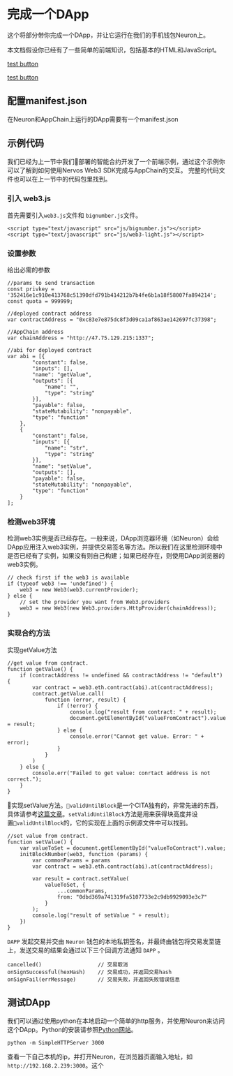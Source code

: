 # 完成一个DApp

这个将部分带你完成一个DApp，并让它运行在我们的手机钱包Neuron上。

本文档假设你已经有了一些简单的前端知识，包括基本的HTML和JavaScript。

[test button](./smart-contract/intro ':ignore')

[test button](../smart-contract/intro)

## 配置manifest.json

在Neuron和AppChain上运行的DApp需要有一个manifest.json

## 示例代码

我们已经为上一节中我们部署的智能合约开发了一个前端示例，通过这个示例你可以了解到如何使用Nervos Web3 SDK完成与AppChain的交互。 完整的代码文件也可以在上一节中的代码包里找到。

### 引入 web3.js

首先需要引入`web3.js`文件和 `bignumber.js`文件。

    <script type="text/javascript" src="js/bignumber.js"></script>
    <script type="text/javascript" src="js/web3-light.js"></script>
    

### 设置参数

给出必需的参数

    //params to send transaction
    const privkey = '352416e1c910e413768c51390dfd791b414212b7b4fe6b1a18f58007fa894214';
    const quota = 999999;
    
    //deployed contract address
    var contractAddress = "0xc83e7e875dc8f3d09ca1af863ae142697fc37398";
    
    //AppChain address
    var chainAddress = "http://47.75.129.215:1337";
    
    //abi for deployed contract
    var abi = [{
            "constant": false,
            "inputs": [],
            "name": "getValue",
            "outputs": [{
                "name": "",
                "type": "string"
            }],
            "payable": false,
            "stateMutability": "nonpayable",
            "type": "function"
        },
        {
            "constant": false,
            "inputs": [{
                "name": "str",
                "type": "string"
            }],
            "name": "setValue",
            "outputs": [],
            "payable": false,
            "stateMutability": "nonpayable",
            "type": "function"
        }
    ];
    

### 检测web3环境

检测web3实例是否已经存在。一般来说，DApp浏览器环境（如Neuron）会给DApp应用注入web3实例，并提供交易签名等方法。所以我们在这里检测环境中是否已经有了实例，如果没有则自己构建；如果已经存在，则使用DApp浏览器的web3实例。

    // check first if the web3 is available
    if (typeof web3 !== 'undefined') {
        web3 = new Web3(web3.currentProvider);
    } else {
        // set the provider you want from Web3.providers
        web3 = new Web3(new Web3.providers.HttpProvider(chainAddress));
    }
    

### 实现合约方法

实现getValue方法

    //get value from contract.
    function getValue() {
        if (contractAddress != undefined && contractAddress != "default") {
            var contract = web3.eth.contract(abi).at(contractAddress);
            contract.getValue.call(
                function (error, result) {
                    if (!error) {
                        console.log("result from contract: " + result);
                        document.getElementById("valueFromContract").value = result;
                    } else {
                        console.error("Cannot get value. Error: " + error);
                    }
                }
            )
        } else {
            console.err("Failed to get value: conrtact address is not correct.");
        }
    }
    

实现setValue方法。`validUntilBlock`是一个CITA独有的，非常先进的东西，具体请参考[这篇文章](https://docs.nervos.org/cita/#/zh-CN/latest/reference/faq?id=%E4%BA%A4%E6%98%93%E4%B8%AD%E7%9A%84valid_until_block%E6%98%AF%E4%BD%9C%E7%94%A8%E6%98%AF%E4%BB%80%E4%B9%88%EF%BC%9F)。`setValidUntilBlock`方法是用来获得块高度并设置`validUntilBlock`的，它的实现在上面的示例源文件中可以找到。

    //set value from contract.
    function setValue() {
        var valueToSet = document.getElementById("valueToContract").value;
        initBlockNumber(web3, function (params) {
            var commonParams = params
            var contract = web3.eth.contract(abi).at(contractAddress);
    
            var result = contract.setValue(
                valueToSet, {
                    ...commonParams,
                    from: "0dbd369a741319fa5107733e2c9db9929093e3c7"
                }
            );
            console.log("result of setValue " + result);
        })
    }
    

`DAPP` 发起交易并交由 `Neuron` 钱包的本地私钥签名，并最终由钱包将交易发至链上，发送交易的结果会通过以下三个回调方法通知 `DAPP` 。

    cancelled()                  // 交易取消
    onSignSuccessful(hexHash)    // 交易成功，并返回交易hash
    onSignFail(errMessage)       // 交易失败，并返回失败错误信息
    

## 测试DApp

我们可以通过使用python在本地启动一个简单的http服务，并使用Neuron来访问这个DApp。Python的安装请参照[Python网站](https://www.python.org/downloads/)。

    python -m SimpleHTTPServer 3000
    

查看一下自己本机的ip，并打开Neuron，在浏览器页面输入地址，如`http://192.168.2.239:3000`。这个